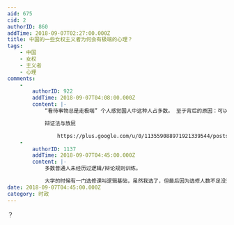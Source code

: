 ```yaml
---
aid: 675
cid: 2
authorID: 860
addTime: 2018-09-07T02:27:00.000Z
title: 中国的一些女权主义者为何会有极端的心理？
tags:
    - 中国
    - 女权
    - 主义者
    - 心理
comments:
    -
        authorID: 922
        addTime: 2018-09-07T04:08:00.000Z
        content: |-
            “看待事物总是走极端” 个人感觉国人中这种人占多数。 至于背后的原因：可以从 国内教育宣扬的 “辩证法” 下手

            辩证法与放屁

                https://plus.google.com/u/0/113559088971921339544/posts/QjgHcupvmdv
    -
        authorID: 1137
        addTime: 2018-09-07T04:45:00.000Z
        content: |-
            多数普通人未经历过逻辑/辩论规则训练。

            大学的时候有一门选修课叫逻辑基础，虽然我选了，但最后因为选修人数不足没开成。
date: 2018-09-07T04:45:00.000Z
category: 时政
---
```


？
